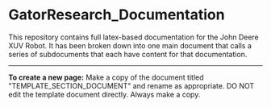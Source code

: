 # GatorResearch_Documentation
This repository contains full latex-based documentation for the John Deere XUV Robot. It has been broken down into one main document that calls a series of subdocuments that each have content for that documentation.
___
**To create a new page:** Make a copy of the document titled "TEMPLATE_SECTION_DOCUMENT" and rename as appropriate. DO NOT edit the template document directly. Always make a copy. 
